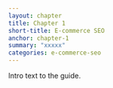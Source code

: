 ```yaml
---
layout: chapter
title: Chapter 1
short-title: E-commerce SEO
anchor: chapter-1
summary: "xxxxx"
categories: e-commerce-seo
---
```


Intro text to the guide.